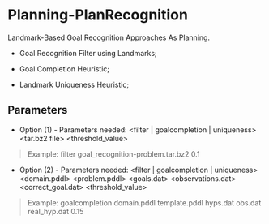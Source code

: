 # Planning-PlanRecognition

Landmark-Based Goal Recognition Approaches As Planning.

- Goal Recognition Filter using Landmarks;

- Goal Completion Heuristic;

- Landmark Uniqueness Heuristic;

## Parameters

- Option (1) - Parameters needed: <filter | goalcompletion | uniqueness> <tar.bz2 file> <threshold_value>

> Example: filter goal_recognition-problem.tar.bz2 0.1

- Option (2) - Parameters needed: <filter | goalcompletion | uniqueness> <domain.pddl> <problem.pddl> <goals.dat> <observations.dat> <correct_goal.dat> <threshold_value>

> Example: goalcompletion domain.pddl template.pddl hyps.dat obs.dat real_hyp.dat 0.15
